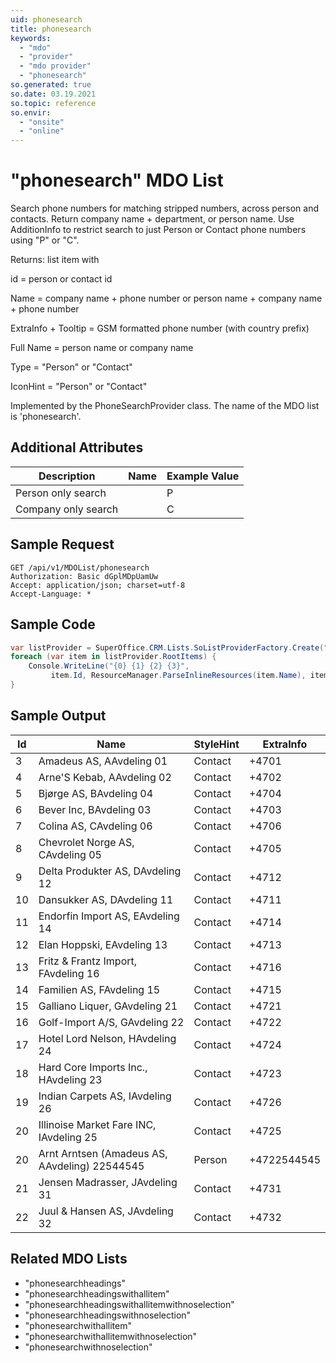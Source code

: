 ```yaml
---
uid: phonesearch
title: phonesearch
keywords:
  - "mdo"
  - "provider"
  - "mdo provider"
  - "phonesearch"
so.generated: true
so.date: 03.19.2021
so.topic: reference
so.envir:
  - "onsite"
  - "online"
---
```


# "phonesearch" MDO List
Search phone numbers for matching stripped numbers, across person and contacts.
Return company name + department, or person name.
Use AdditionInfo to restrict search to just Person or Contact phone numbers using "P" or "C".

Returns: list item with

id = person or contact id

Name = company name + phone number or person name + company name + phone number

ExtraInfo + Tooltip = GSM formatted phone number (with country prefix)

Full Name = person name or company name

Type = "Person" or "Contact"

IconHint = "Person" or "Contact"

Implemented by the <see cref="T:SuperOffice.CRM.Lists.PhoneSearchProvider">PhoneSearchProvider</see> class.
The name of the MDO list is 'phonesearch'.

## Additional Attributes

| Description | Name | Example Value |
|-----|-----|------|
|Person only search| |P|
|Company only search| |C|





## Sample Request

```http!
GET /api/v1/MDOList/phonesearch
Authorization: Basic dGplMDpUamUw
Accept: application/json; charset=utf-8
Accept-Language: *

```

## Sample Code
```cs
var listProvider = SuperOffice.CRM.Lists.SoListProviderFactory.Create("phonesearch", forceFlatList: true);
foreach (var item in listProvider.RootItems) {
    Console.WriteLine("{0} {1} {2} {3}", 
         item.Id, ResourceManager.ParseInlineResources(item.Name), item.StyleHint, item.ExtraInfo);
}
```

## Sample Output

|Id   | Name  |StyleHint|ExtraInfo |
| --- | ----- | ------- | -------- |
|3|Amadeus AS, AAvdeling 01|Contact|+4701|
|4|Arne'S Kebab, AAvdeling 02|Contact|+4702|
|5|Bjørge AS, BAvdeling 04|Contact|+4704|
|6|Bever Inc, BAvdeling 03|Contact|+4703|
|7|Colina AS, CAvdeling 06|Contact|+4706|
|8|Chevrolet Norge AS, CAvdeling 05|Contact|+4705|
|9|Delta Produkter AS, DAvdeling 12|Contact|+4712|
|10|Dansukker AS, DAvdeling 11|Contact|+4711|
|11|Endorfin Import AS, EAvdeling 14|Contact|+4714|
|12|Elan Hoppski, EAvdeling 13|Contact|+4713|
|13|Fritz & Frantz Import, FAvdeling 16|Contact|+4716|
|14|Familien AS, FAvdeling 15|Contact|+4715|
|15|Galliano Liquer, GAvdeling 21|Contact|+4721|
|16|Golf-Import A/S, GAvdeling 22|Contact|+4722|
|17|Hotel Lord Nelson, HAvdeling 24|Contact|+4724|
|18|Hard Core Imports Inc., HAvdeling 23|Contact|+4723|
|19|Indian Carpets AS, IAvdeling 26|Contact|+4726|
|20|Illinoise Market Fare INC, IAvdeling 25|Contact|+4725|
|20|Arnt Arntsen (Amadeus AS, AAvdeling) 22544545|Person|+4722544545|
|21|Jensen Madrasser, JAvdeling 31|Contact|+4731|
|22|Juul & Hansen AS, JAvdeling 32|Contact|+4732|


## Related MDO Lists

* "phonesearchheadings"
* "phonesearchheadingswithallitem"
* "phonesearchheadingswithallitemwithnoselection"
* "phonesearchheadingswithnoselection"
* "phonesearchwithallitem"
* "phonesearchwithallitemwithnoselection"
* "phonesearchwithnoselection"
